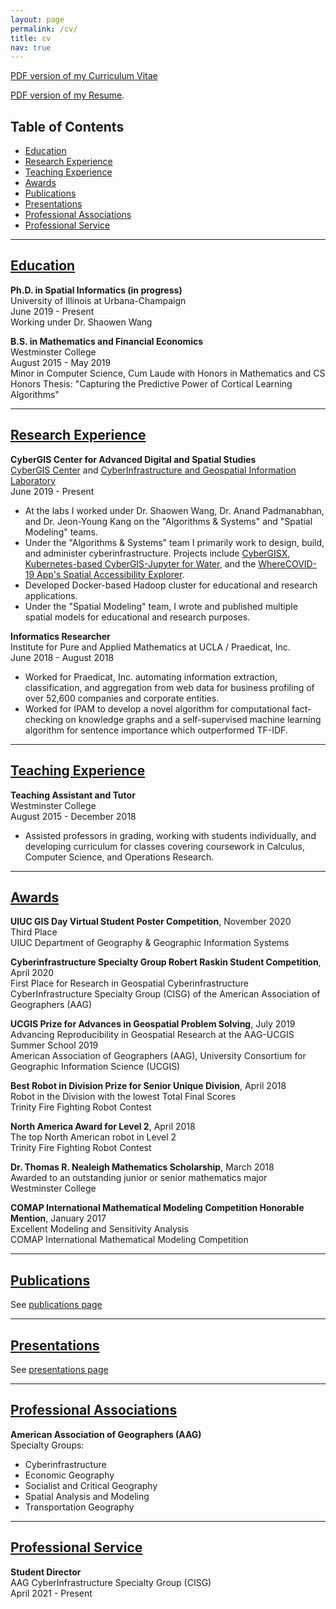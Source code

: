 ```yaml
---
layout: page
permalink: /cv/
title: cv
nav: true
---
```


[PDF version of my Curriculum Vitae](https://docs.google.com/viewer?url=https://github.com/alexandermichels/CV/raw/master/CurriculumVitae.pdf)

[PDF version of my Resume](https://docs.google.com/viewer?url=https://github.com/alexandermichels/CV/raw/master/Resume.pdf).


## Table of Contents

* [Education](#edu)
* [Research Experience](#research-exp)
* [Teaching Experience](#teaching-exp)
* [Awards](#awards)
* [Publications](#pub)
* [Presentations](#pres)
* [Professional Associations](#prof-assoc)
* [Professional Service](#prof-service)

<a id="edu" />

***

## [Education](#edu)

**Ph.D. in Spatial Informatics (in progress)**  
University of Illinois at Urbana-Champaign  
June 2019 - Present  
Working under Dr. Shaowen Wang

**B.S. in Mathematics and Financial Economics**   
Westminster College  
August 2015 - May 2019  
Minor in Computer Science, Cum Laude with Honors in Mathematics and CS
Honors Thesis: "Capturing the Predictive Power of Cortical Learning Algorithms"

<a id="research-exp" />

***

## [Research Experience](#research-exp)

**CyberGIS Center for Advanced Digital and Spatial Studies**  
[CyberGIS Center](https://cybergis.illinois.edu/) and [CyberInfrastructure and Geospatial Information Laboratory](https://cigi.illinois.edu/)  
June 2019 - Present  
* At the labs I worked under Dr. Shaowen Wang, Dr. Anand Padmanabhan, and Dr. Jeon-Young Kang on the "Algorithms & Systems" and "Spatial Modeling" teams.
* Under the "Algorithms & Systems" team I primarily work to design, build, and administer cyberinfrastructure. Projects include [CyberGISX](https://cybergisxhub.cigi.illinois.edu/), [Kubernetes-based CyberGIS-Jupyter for Water](https://www.hydroshare.org/resource/e9686eadd4474b6587d83d9330d25854/), and the [WhereCOVID-19 App's Spatial Accessibility Explorer](https://wherecovid19.cigi.illinois.edu/).
* Developed Docker-based Hadoop cluster for educational and research applications.
* Under the "Spatial Modeling" team, I wrote and published multiple spatial models for educational and research purposes.

**Informatics Researcher**  
Institute for Pure and Applied Mathematics at UCLA / Praedicat, Inc.  
June 2018 - August 2018
* Worked for Praedicat, Inc. automating information extraction, classification, and aggregation from web data for business profiling of over 52,600 companies and corporate entities.
* Worked for IPAM to develop a novel algorithm for computational fact-checking on knowledge graphs and a self-supervised machine learning algorithm for sentence importance which outperformed TF-IDF.


<a id="teaching-exp" />

***

## [Teaching Experience](#teaching-exp)

**Teaching Assistant and Tutor**  
Westminster College  
August 2015 - December 2018  
* Assisted professors in grading, working with students individually, and developing curriculum for classes covering coursework in Calculus, Computer Science, and Operations Research.


<a id="awards" />

***

## [Awards](#awards)

**UIUC GIS Day Virtual Student Poster Competition**, November 2020  
Third Place  
UIUC Department of Geography & Geographic Information Systems

**Cyberinfrastructure Specialty Group Robert Raskin Student Competition**, April 2020  
First Place for Research in Geospatial Cyberinfrastructure  
CyberInfrastructure Specialty Group (CISG) of the American Association of Geographers (AAG)

**UCGIS Prize for Advances in Geospatial Problem Solving**, July 2019  
Advancing Reproducibility in Geospatial Research at the AAG-UCGIS Summer School 2019  
American Association of Geographers (AAG), University Consortium for Geographic Information Science (UCGIS)

**Best Robot in Division Prize for Senior Unique Division**, April 2018  
Robot in the Division with the lowest Total Final Scores  
Trinity Fire Fighting Robot Contest

**North America Award for Level 2**, April 2018  
The top North American robot in Level 2  
Trinity Fire Fighting Robot Contest

**Dr. Thomas R. Nealeigh Mathematics Scholarship**, March 2018  
Awarded to an outstanding junior or senior mathematics major  
Westminster College

**COMAP International Mathematical Modeling Competition Honorable Mention**, January 2017  
Excellent Modeling and Sensitivity Analysis  
COMAP International Mathematical Modeling Competition



<a id="pub" />

***

## [Publications](#pub)

See [publications page](/publications/)


<a id="pres" />

***

## [Presentations](#pres)

See [presentations page](/presentations/)


<a id="prof-assoc" />

***

## [Professional Associations](#prof-assoc)

**American Association of Geographers (AAG)**  
Specialty Groups:   
* Cyberinfrastructure
* Economic Geography  
* Socialist and Critical Geography  
* Spatial Analysis and Modeling  
* Transportation Geography  

<a id="prof-service" />

***

## [Professional Service](#prof-service)

**Student Director**  
AAG CyberInfrastructure Specialty Group (CISG)  
April 2021 - Present  
